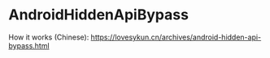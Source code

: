 # AndroidHiddenApiBypass

How it works (Chinese): https://lovesykun.cn/archives/android-hidden-api-bypass.html

